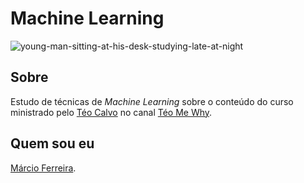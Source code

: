 # Machine Learning

<img src="https://github.com/msftro/Estudos_ML/assets/145237548/007497c2-70ff-4e91-92fc-385fe1d78e7c" border="0" alt="young-man-sitting-at-his-desk-studying-late-at-night">

## Sobre

Estudo de técnicas de *Machine Learning* sobre o conteúdo do curso ministrado pelo [Téo Calvo](https://www.linkedin.com/in/teocalvo/) no canal [Téo Me Why](https://twitch.tv/teomewhy).

## Quem sou eu

[Márcio Ferreira](https://www.linkedin.com/in/ms-ferreira/).
